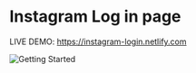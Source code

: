 # Instagram Log in page

LIVE DEMO: https://instagram-login.netlify.com

![Getting Started](./login-page.png)
